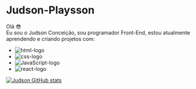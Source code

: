 # Judson-Playsson
Olá :sunglasses: 
<br>
Eu sou o Judson Conceição, sou programador Front-End, estou atualmente aprendendo e criando projetos com:

  - <img src="https://img.shields.io/badge/HTML5-E34F26?style=for-the-badge&logo=html5&logoColor=white" alt="html-logo" />
  - <img src="https://img.shields.io/badge/CSS3-1572B6?style=for-the-badge&logo=css3&logoColor=white" alt="css-logo" />
  - <img src="https://img.shields.io/badge/JavaScript-F7DF1E?style=for-the-badge&logo=javascript&logoColor=black" alt="JavaScript-logo" />
  - <img src="https://img.shields.io/badge/React-20232A?style=for-the-badge&logo=react&logoColor=61DAFB" alt='react-logo' />
[![Judson GitHub stats](https://github-readme-stats.vercel.app/api?username=judsonplaysson)](https://github.com/anuraghazra/github-readme-stats)
